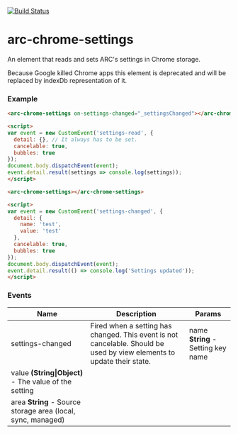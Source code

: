 [![Build Status](https://travis-ci.org/advanced-rest-client/arc-chrome-settings.svg?branch=stage)](https://travis-ci.org/advanced-rest-client/arc-chrome-settings)  

# arc-chrome-settings

An element that reads and sets ARC's settings in Chrome storage.

Because Google killed Chrome apps this element is deprecated and will be replaced by
indexDb representation of it.

### Example

```html
<arc-chrome-settings on-settings-changed="_settingsChanged"></arc-chrome-settings>

<script>
var event = new CustomEvent('settings-read', {
  detail: {}, // It always has to be set.
  cancelable: true,
  bubbles: true
});
document.body.dispatchEvent(event);
event.detail.result(settings => console.log(settings));
</script>
```

```html
<arc-chrome-settings></arc-chrome-settings>

<script>
var event = new CustomEvent('settings-changed', {
  detail: {
    name: 'test',
    value: 'test'
  },
  cancelable: true,
  bubbles: true
});
document.body.dispatchEvent(event);
event.detail.result(() => console.log('Settings updated'));
</script>
```



### Events
| Name | Description | Params |
| --- | --- | --- |
| settings-changed | Fired when a setting has changed.  This event is not cancelable. Should be used by view elements to update their state. | name **String** - Setting key name |
value **(String&#124;Object)** - The value of the setting |
area **String** - Source storage area (local, sync, managed) |
